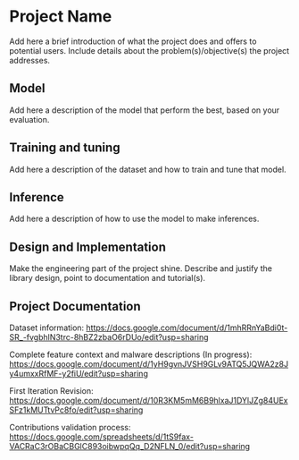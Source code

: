 # Project Name

Add here a brief introduction of what the project does and offers to potential users. Include details about the problem(s)/objective(s) the project addresses.

## Model

Add here a description of the model that perform the best, based on your evaluation.

## Training and tuning

Add here a description of the dataset and how to train and tune that model.

## Inference

Add here a description of how to use the model to make inferences.

## Design and Implementation

Make the engineering part of the project shine. Describe and justify the library design, point to documentation and tutorial(s).

## Project Documentation

Dataset information: https://docs.google.com/document/d/1mhRRnYaBdi0t-SR_-fvgbhlN3trc-8hBZ2zbaO6rDUo/edit?usp=sharing

Complete feature context and malware descriptions (In progress): https://docs.google.com/document/d/1yH9gvnJVSH9GLv9ATQ5JQWA2z8Jy4umxxRfMF-y2fiU/edit?usp=sharing

First Iteration Revision: https://docs.google.com/document/d/10R3KM5mM6B9hlxaJ1DYlJZg84UExSFz1kMUTtvPc8fo/edit?usp=sharing

Contributions validation process: https://docs.google.com/spreadsheets/d/1tS9fax-VACRaC3rOBaCBGlC893oibwpqQq_D2NFLN_0/edit?usp=sharing
